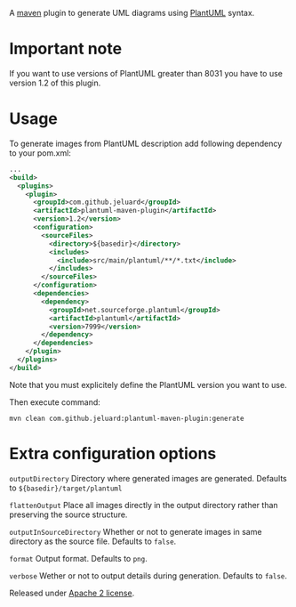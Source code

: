 A [maven](http://maven.apache.org/) plugin to generate UML diagrams using [PlantUML](http://plantuml.sourceforge.net/) syntax.

# Important note

If you want to use versions of PlantUML greater than 8031 you have to use version 1.2 of this plugin.

# Usage

To generate images from PlantUML description add following dependency to your pom.xml:

```xml
...
<build>
  <plugins>
    <plugin>
      <groupId>com.github.jeluard</groupId>
      <artifactId>plantuml-maven-plugin</artifactId>
      <version>1.2</version>
      <configuration>
        <sourceFiles>
          <directory>${basedir}</directory>
          <includes>
            <include>src/main/plantuml/**/*.txt</include>
          </includes>
        </sourceFiles>
      </configuration>
      <dependencies>
        <dependency>
          <groupId>net.sourceforge.plantuml</groupId>
          <artifactId>plantuml</artifactId>
          <version>7999</version>
        </dependency>
      </dependencies>
    </plugin>
  </plugins>
</build>
```

Note that you must explicitely define the PlantUML version you want to use.

Then execute command:

```
mvn clean com.github.jeluard:plantuml-maven-plugin:generate
```

# Extra configuration options

`outputDirectory` Directory where generated images are generated. Defaults to `${basedir}/target/plantuml`

`flattenOutput` Place all images directly in the output directory rather than preserving the source structure.

`outputInSourceDirectory` Whether or not to generate images in same directory as the source file. Defaults to `false`.

`format` Output format. Defaults to `png`.

`verbose` Wether or not to output details during generation. Defaults to `false`.


Released under [Apache 2 license](http://www.apache.org/licenses/LICENSE-2.0.html).
